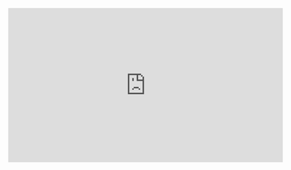 

<iframe width="560" height="315" src="https://www.youtube.com/embed/_gWkYzN7EJo" title="YouTube video player" frameborder="0" allow="accelerometer; autoplay; clipboard-write; encrypted-media; gyroscope; picture-in-picture" allowfullscreen></iframe>

